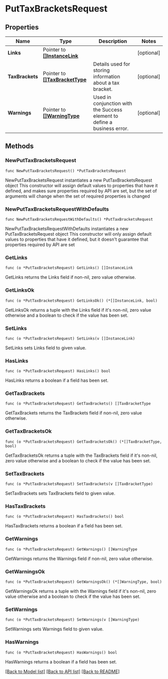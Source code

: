 # PutTaxBracketsRequest

## Properties

Name | Type | Description | Notes
------------ | ------------- | ------------- | -------------
**Links** | Pointer to [**[]InstanceLink**](InstanceLink.md) |  | [optional] 
**TaxBrackets** | Pointer to [**[]TaxBracketType**](TaxBracketType.md) | Details used for storing information about a tax bracket. | [optional] 
**Warnings** | Pointer to [**[]WarningType**](WarningType.md) | Used in conjunction with the Success element to define a business error. | [optional] 

## Methods

### NewPutTaxBracketsRequest

`func NewPutTaxBracketsRequest() *PutTaxBracketsRequest`

NewPutTaxBracketsRequest instantiates a new PutTaxBracketsRequest object
This constructor will assign default values to properties that have it defined,
and makes sure properties required by API are set, but the set of arguments
will change when the set of required properties is changed

### NewPutTaxBracketsRequestWithDefaults

`func NewPutTaxBracketsRequestWithDefaults() *PutTaxBracketsRequest`

NewPutTaxBracketsRequestWithDefaults instantiates a new PutTaxBracketsRequest object
This constructor will only assign default values to properties that have it defined,
but it doesn't guarantee that properties required by API are set

### GetLinks

`func (o *PutTaxBracketsRequest) GetLinks() []InstanceLink`

GetLinks returns the Links field if non-nil, zero value otherwise.

### GetLinksOk

`func (o *PutTaxBracketsRequest) GetLinksOk() (*[]InstanceLink, bool)`

GetLinksOk returns a tuple with the Links field if it's non-nil, zero value otherwise
and a boolean to check if the value has been set.

### SetLinks

`func (o *PutTaxBracketsRequest) SetLinks(v []InstanceLink)`

SetLinks sets Links field to given value.

### HasLinks

`func (o *PutTaxBracketsRequest) HasLinks() bool`

HasLinks returns a boolean if a field has been set.

### GetTaxBrackets

`func (o *PutTaxBracketsRequest) GetTaxBrackets() []TaxBracketType`

GetTaxBrackets returns the TaxBrackets field if non-nil, zero value otherwise.

### GetTaxBracketsOk

`func (o *PutTaxBracketsRequest) GetTaxBracketsOk() (*[]TaxBracketType, bool)`

GetTaxBracketsOk returns a tuple with the TaxBrackets field if it's non-nil, zero value otherwise
and a boolean to check if the value has been set.

### SetTaxBrackets

`func (o *PutTaxBracketsRequest) SetTaxBrackets(v []TaxBracketType)`

SetTaxBrackets sets TaxBrackets field to given value.

### HasTaxBrackets

`func (o *PutTaxBracketsRequest) HasTaxBrackets() bool`

HasTaxBrackets returns a boolean if a field has been set.

### GetWarnings

`func (o *PutTaxBracketsRequest) GetWarnings() []WarningType`

GetWarnings returns the Warnings field if non-nil, zero value otherwise.

### GetWarningsOk

`func (o *PutTaxBracketsRequest) GetWarningsOk() (*[]WarningType, bool)`

GetWarningsOk returns a tuple with the Warnings field if it's non-nil, zero value otherwise
and a boolean to check if the value has been set.

### SetWarnings

`func (o *PutTaxBracketsRequest) SetWarnings(v []WarningType)`

SetWarnings sets Warnings field to given value.

### HasWarnings

`func (o *PutTaxBracketsRequest) HasWarnings() bool`

HasWarnings returns a boolean if a field has been set.


[[Back to Model list]](../README.md#documentation-for-models) [[Back to API list]](../README.md#documentation-for-api-endpoints) [[Back to README]](../README.md)


